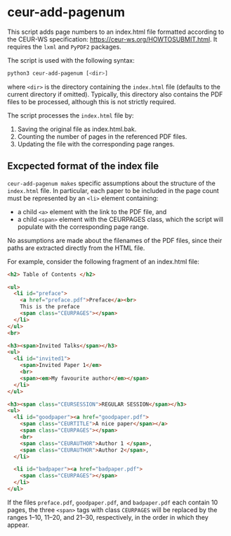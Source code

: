 # ceur-add-pagenum
This script adds page numbers to an index.html file formatted according to the
CEUR-WS specification: https://ceur-ws.org/HOWTOSUBMIT.html. It requires the `lxml` and `PyPDF2` packages.

The script is used with the following syntax:
```bash
python3 ceur-add-pagenum [<dir>]
```
where `<dir>` is the directory containing the `index.html` file (defaults to the current directory if omitted). Typically, this
directory also contains the PDF files to be processed, although this is not strictly required.

The script processes the `index.html` file by:
1. Saving the original file as index.html.bak.
2. Counting the number of pages in the referenced PDF files.
3. Updating the file with the corresponding page ranges.

## Excpected format of the index file

`ceur-add-pagenum makes` specific assumptions about the structure of the `index.html` file.
In particular, each paper to be included in the page count must be represented by an `<li>` element containing:
  * a child `<a>` element with the link to the PDF file, and
  * a child `<span>` element with the CEURPAGES class, which the script will populate with the corresponding page range.

No assumptions are made about the filenames of the PDF files, since their paths are extracted directly from the HTML file.

For example, consider the following fragment of an index.html file:

```html
<h2> Table of Contents </h2>

<ul>
  <li id="preface">
    <a href="preface.pdf">Preface</a><br>
    This is the preface
    <span class="CEURPAGES"></span>
  </li>
</ul>
<br>

<h3><span>Invited Talks</span></h3>
<ul>
  <li id="invited1">
    <span>Invited Paper 1</em>
    <br>
    <span><em>My favourite author</em></span>
  </li>
</ul>

<h3><span class="CEURSESSION">REGULAR SESSION</span></h3>
<ul>
  <li id="goodpaper"><a href="goodpaper.pdf">
    <span class="CEURTITLE">A nice paper</span></a>
    <span class="CEURPAGES"></span>
    <br>
    <span class="CEURAUTHOR">Author 1 </span>,
    <span class="CEURAUTHOR">Author 2</span>,        
  </li>

  <li id="badpaper"><a href="badpaper.pdf">        
    <span class="CEURPAGES"></span>
  </li>
</ul>
```

If the files `preface.pdf`, `goodpaper.pdf`, and `badpaper.pdf` each contain 10 pages, the three `<span>` tags with class `CEURPAGES` will be replaced by the ranges 1–10, 11–20, and 21–30, respectively, in the order in which they appear.
